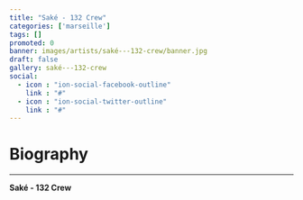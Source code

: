 ```yaml
---
title: "Saké - 132 Crew"
categories: ['marseille']
tags: []
promoted: 0
banner: images/artists/saké---132-crew/banner.jpg
draft: false
gallery: saké---132-crew
social:
  - icon : "ion-social-facebook-outline"
    link : "#"
  - icon : "ion-social-twitter-outline"
    link : "#"
---
```


# Biography
---

**Saké - 132 Crew**